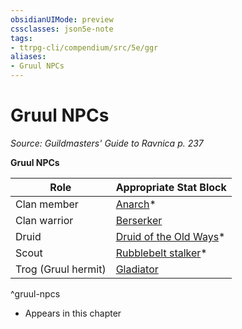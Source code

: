 ```yaml
---
obsidianUIMode: preview
cssclasses: json5e-note
tags:
- ttrpg-cli/compendium/src/5e/ggr
aliases:
- Gruul NPCs
---
```

# Gruul NPCs
*Source: Guildmasters' Guide to Ravnica p. 237* 

**Gruul NPCs**

| Role | Appropriate Stat Block |
|------|------------------------|
| Clan member | [Anarch](Інструменти%20ДМ/CLI/bestiary/humanoid/anarch-ggr.md)* |
| Clan warrior | [Berserker](Інструменти%20ДМ/CLI/bestiary/humanoid/berserker-xmm.md) |
| Druid | [Druid of the Old Ways](Інструменти%20ДМ/CLI/bestiary/humanoid/druid-of-the-old-ways-ggr.md)* |
| Scout | [Rubblebelt stalker](Інструменти%20ДМ/CLI/bestiary/humanoid/rubblebelt-stalker-ggr.md)* |
| Trog (Gruul hermit) | [Gladiator](Інструменти%20ДМ/CLI/bestiary/humanoid/gladiator-xmm.md) |
^gruul-npcs

* Appears in this chapter